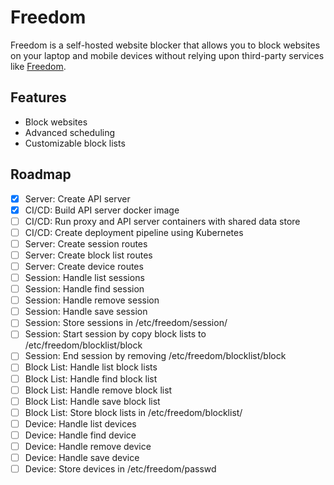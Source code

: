 # Freedom

Freedom is a self-hosted website blocker that allows you to block websites on your laptop and mobile devices without relying upon
third-party services like [Freedom](https://freedom.to/).

## Features

* Block websites
* Advanced scheduling
* Customizable block lists

## Roadmap

* [X] Server: Create API server
* [X] CI/CD: Build API server docker image
* [ ] CI/CD: Run proxy and API server containers with shared data store
* [ ] CI/CD: Create deployment pipeline using Kubernetes
* [ ] Server: Create session routes
* [ ] Server: Create block list routes
* [ ] Server: Create device routes
* [ ] Session: Handle list sessions
* [ ] Session: Handle find session
* [ ] Session: Handle remove session
* [ ] Session: Handle save session
* [ ] Session: Store sessions in /etc/freedom/session/
* [ ] Session: Start session by copy block lists to /etc/freedom/blocklist/block
* [ ] Session: End session by removing /etc/freedom/blocklist/block
* [ ] Block List: Handle list block lists
* [ ] Block List: Handle find block list
* [ ] Block List: Handle remove block list
* [ ] Block List: Handle save block list
* [ ] Block List: Store block lists in /etc/freedom/blocklist/
* [ ] Device: Handle list devices
* [ ] Device: Handle find device
* [ ] Device: Handle remove device
* [ ] Device: Handle save device
* [ ] Device: Store devices in /etc/freedom/passwd
